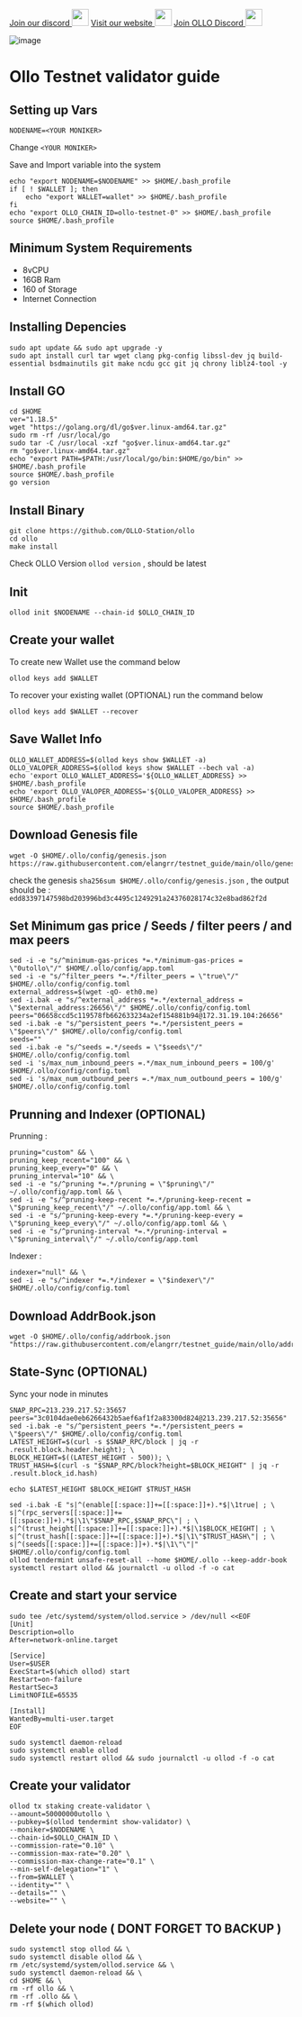 <a href="https://discord.gg/j4AcXqqr8P" target="_blank">Join our discord <img src="https://user-images.githubusercontent.com/50621007/176236430-53b0f4de-41ff-41f7-92a1-4233890a90c8.png" width="30"/></a>
<a href="https://indonode.dev/" target="_blank">Visit our website <img src="https://avatars.githubusercontent.com/u/34649601?v=4" width="30"/></a>
<a href="https://discord.gg/d4wbfZCtTG" target="_blank">Join OLLO Discord <img src="https://user-images.githubusercontent.com/50621007/176236430-53b0f4de-41ff-41f7-92a1-4233890a90c8.png" width="30"/></a>
  
![image](https://user-images.githubusercontent.com/34649601/193186845-aacfef1b-6091-4f61-bea7-9f2d9c698f7d.png)

# Ollo Testnet validator guide

## Setting up Vars
```
NODENAME=<YOUR MONIKER>
```
Change `<YOUR MONIKER>`

Save and Import variable into the system
```
echo "export NODENAME=$NODENAME" >> $HOME/.bash_profile
if [ ! $WALLET ]; then
	echo "export WALLET=wallet" >> $HOME/.bash_profile
fi
echo "export OLLO_CHAIN_ID=ollo-testnet-0" >> $HOME/.bash_profile
source $HOME/.bash_profile
```

## Minimum System Requirements
- 8vCPU
- 16GB Ram
- 160 of Storage
- Internet Connection

## Installing Depencies
```
sudo apt update && sudo apt upgrade -y
sudo apt install curl tar wget clang pkg-config libssl-dev jq build-essential bsdmainutils git make ncdu gcc git jq chrony liblz4-tool -y
```

## Install GO 
```
cd $HOME
ver="1.18.5"
wget "https://golang.org/dl/go$ver.linux-amd64.tar.gz"
sudo rm -rf /usr/local/go
sudo tar -C /usr/local -xzf "go$ver.linux-amd64.tar.gz"
rm "go$ver.linux-amd64.tar.gz"
echo "export PATH=$PATH:/usr/local/go/bin:$HOME/go/bin" >> $HOME/.bash_profile
source $HOME/.bash_profile
go version
```

## Install Binary
```
git clone https://github.com/OLLO-Station/ollo
cd ollo
make install
```
Check OLLO Version
`ollod version` , should be latest

## Init
```
ollod init $NODENAME --chain-id $OLLO_CHAIN_ID
```


## Create your wallet
To create new Wallet use the command below 
```
ollod keys add $WALLET
```

To recover your existing wallet (OPTIONAL) run the command below
```
ollod keys add $WALLET --recover
```

## Save Wallet Info
```
OLLO_WALLET_ADDRESS=$(ollod keys show $WALLET -a)
OLLO_VALOPER_ADDRESS=$(ollod keys show $WALLET --bech val -a)
echo 'export OLLO_WALLET_ADDRESS='${OLLO_WALLET_ADDRESS} >> $HOME/.bash_profile
echo 'export OLLO_VALOPER_ADDRESS='${OLLO_VALOPER_ADDRESS} >> $HOME/.bash_profile
source $HOME/.bash_profile
```

## Download Genesis file
```
wget -O $HOME/.ollo/config/genesis.json https://raw.githubusercontent.com/elangrr/testnet_guide/main/ollo/genesis.json
```

check the genesis `sha256sum $HOME/.ollo/config/genesis.json` , the output should be :
`edd83397147598bd203996bd3c4495c1249291a24376028174c32e8bad862f2d`

## Set Minimum gas price / Seeds / filter peers / and max peers
```
sed -i -e "s/^minimum-gas-prices *=.*/minimum-gas-prices = \"0utollo\"/" $HOME/.ollo/config/app.toml
sed -i -e "s/^filter_peers *=.*/filter_peers = \"true\"/" $HOME/.ollo/config/config.toml
external_address=$(wget -qO- eth0.me) 
sed -i.bak -e "s/^external_address *=.*/external_address = \"$external_address:26656\"/" $HOME/.ollo/config/config.toml
peers="06658ccd5c119578fb662633234a2ef154881b94@172.31.19.104:26656"
sed -i.bak -e "s/^persistent_peers *=.*/persistent_peers = \"$peers\"/" $HOME/.ollo/config/config.toml
seeds=""
sed -i.bak -e "s/^seeds =.*/seeds = \"$seeds\"/" $HOME/.ollo/config/config.toml
sed -i 's/max_num_inbound_peers =.*/max_num_inbound_peers = 100/g' $HOME/.ollo/config/config.toml
sed -i 's/max_num_outbound_peers =.*/max_num_outbound_peers = 100/g' $HOME/.ollo/config/config.toml
```

## Prunning and Indexer (OPTIONAL)
Prunning :
```
pruning="custom" && \
pruning_keep_recent="100" && \
pruning_keep_every="0" && \
pruning_interval="10" && \
sed -i -e "s/^pruning *=.*/pruning = \"$pruning\"/" ~/.ollo/config/app.toml && \
sed -i -e "s/^pruning-keep-recent *=.*/pruning-keep-recent = \"$pruning_keep_recent\"/" ~/.ollo/config/app.toml && \
sed -i -e "s/^pruning-keep-every *=.*/pruning-keep-every = \"$pruning_keep_every\"/" ~/.ollo/config/app.toml && \
sed -i -e "s/^pruning-interval *=.*/pruning-interval = \"$pruning_interval\"/" ~/.ollo/config/app.toml
```
Indexer :
```
indexer="null" && \
sed -i -e "s/^indexer *=.*/indexer = \"$indexer\"/" $HOME/.ollo/config/config.toml
```

## Download AddrBook.json
```
wget -O $HOME/.ollo/config/addrbook.json "https://raw.githubusercontent.com/elangrr/testnet_guide/main/ollo/addrbook.json"
```

## State-Sync (OPTIONAL)
Sync your node in minutes
```
SNAP_RPC=213.239.217.52:35657
peers="3c0104dae0eb6266432b5aef6af1f2a83300d824@213.239.217.52:35656"
sed -i.bak -e "s/^persistent_peers *=.*/persistent_peers = \"$peers\"/" $HOME/.ollo/config/config.toml
LATEST_HEIGHT=$(curl -s $SNAP_RPC/block | jq -r .result.block.header.height); \
BLOCK_HEIGHT=$((LATEST_HEIGHT - 500)); \
TRUST_HASH=$(curl -s "$SNAP_RPC/block?height=$BLOCK_HEIGHT" | jq -r .result.block_id.hash)

echo $LATEST_HEIGHT $BLOCK_HEIGHT $TRUST_HASH

sed -i.bak -E "s|^(enable[[:space:]]+=[[:space:]]+).*$|\1true| ; \
s|^(rpc_servers[[:space:]]+=[[:space:]]+).*$|\1\"$SNAP_RPC,$SNAP_RPC\"| ; \
s|^(trust_height[[:space:]]+=[[:space:]]+).*$|\1$BLOCK_HEIGHT| ; \
s|^(trust_hash[[:space:]]+=[[:space:]]+).*$|\1\"$TRUST_HASH\"| ; \
s|^(seeds[[:space:]]+=[[:space:]]+).*$|\1\"\"|" $HOME/.ollo/config/config.toml
ollod tendermint unsafe-reset-all --home $HOME/.ollo --keep-addr-book
systemctl restart ollod && journalctl -u ollod -f -o cat
```
## Create and start your service
```
sudo tee /etc/systemd/system/ollod.service > /dev/null <<EOF
[Unit]
Description=ollo
After=network-online.target

[Service]
User=$USER
ExecStart=$(which ollod) start
Restart=on-failure
RestartSec=3
LimitNOFILE=65535

[Install]
WantedBy=multi-user.target
EOF

sudo systemctl daemon-reload
sudo systemctl enable ollod
sudo systemctl restart ollod && sudo journalctl -u ollod -f -o cat
```

## Create your validator
```
ollod tx staking create-validator \
--amount=50000000utollo \
--pubkey=$(ollod tendermint show-validator) \
--moniker=$NODENAME \
--chain-id=$OLLO_CHAIN_ID \
--commission-rate="0.10" \
--commission-max-rate="0.20" \
--commission-max-change-rate="0.1" \
--min-self-delegation="1" \
--from=$WALLET \
--identity="" \
--details="" \
--website="" \
```

## Delete your node ( DONT FORGET TO BACKUP )
```
sudo systemctl stop ollod && \
sudo systemctl disable ollod && \
rm /etc/systemd/system/ollod.service && \
sudo systemctl daemon-reload && \
cd $HOME && \
rm -rf ollo && \
rm -rf .ollo && \
rm -rf $(which ollod)
```

